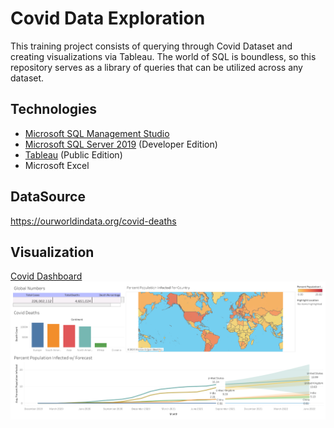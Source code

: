 # Covid Data Exploration
This training project consists of querying through Covid Dataset and creating visualizations via Tableau. The world of SQL is boundless, so this repository serves as a library of queries that can be utilized across any dataset.

## Technologies
* [Microsoft SQL Management Studio](https://docs.microsoft.com/en-us/sql/ssms/download-sql-server-management-studio-ssms?view=sql-server-ver15)
* [Microsoft SQL Server 2019](https://www.microsoft.com/en-us/sql-server/sql-server-downloads) (Developer Edition)
* [Tableau](https://public.tableau.com/en-us/s/) (Public Edition)
* Microsoft Excel

## DataSource
https://ourworldindata.org/covid-deaths

## Visualization
[Covid Dashboard](https://public.tableau.com/app/profile/alexandre.dessoliers/viz/CovidDashboard_16320028683440/Dashboard1)
![CovidDashboard](https://github.com/adessoliers/CovidSQLProject/blob/main/Visualizations/Covid%20Dashboard.png?raw=true)
